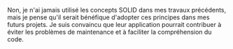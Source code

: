 Non, je n'ai jamais utilisé les concepts SOLID dans mes travaux précédents, mais je pense qu'il serait bénéfique d'adopter ces principes dans mes futurs projets. Je suis convaincu que leur application pourrait contribuer à éviter les problèmes de maintenance et à faciliter la compréhension du code.
